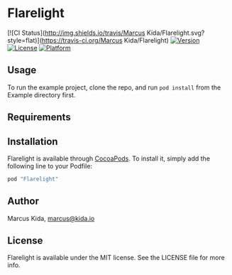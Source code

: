 # Flarelight

[![CI Status](http://img.shields.io/travis/Marcus Kida/Flarelight.svg?style=flat)](https://travis-ci.org/Marcus Kida/Flarelight)
[![Version](https://img.shields.io/cocoapods/v/Flarelight.svg?style=flat)](http://cocoapods.org/pods/Flarelight)
[![License](https://img.shields.io/cocoapods/l/Flarelight.svg?style=flat)](http://cocoapods.org/pods/Flarelight)
[![Platform](https://img.shields.io/cocoapods/p/Flarelight.svg?style=flat)](http://cocoapods.org/pods/Flarelight)

## Usage

To run the example project, clone the repo, and run `pod install` from the Example directory first.

## Requirements

## Installation

Flarelight is available through [CocoaPods](http://cocoapods.org). To install
it, simply add the following line to your Podfile:

```ruby
pod "Flarelight"
```

## Author

Marcus Kida, marcus@kida.io

## License

Flarelight is available under the MIT license. See the LICENSE file for more info.
